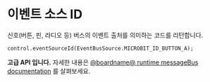 # 이벤트 소스 ID

신호(버튼, 핀, 라디오 등) 버스의 이벤트 출처를 의미하는 코드를 리턴합니다.

```sig
control.eventSourceId(EventBusSource.MICROBIT_ID_BUTTON_A);
```

**고급 API 입니다.** 자세한 내용은 [@boardname@ runtime messageBus documentation](https://lancaster-university.github.io/microbit-docs/ubit/messageBus/) 를 살펴보세요.